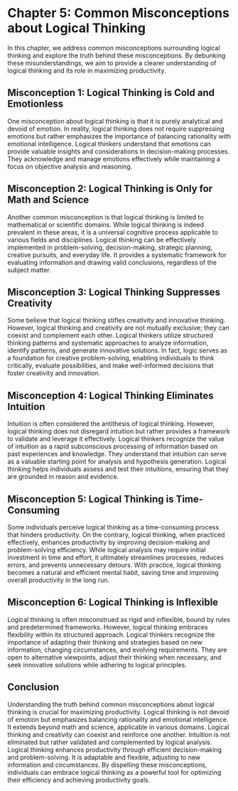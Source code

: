 Chapter 5: Common Misconceptions about Logical Thinking
=======================================================

In this chapter, we address common misconceptions surrounding logical thinking and explore the truth behind these misconceptions. By debunking these misunderstandings, we aim to provide a clearer understanding of logical thinking and its role in maximizing productivity.

**Misconception 1: Logical Thinking is Cold and Emotionless**
-------------------------------------------------------------

One misconception about logical thinking is that it is purely analytical and devoid of emotion. In reality, logical thinking does not require suppressing emotions but rather emphasizes the importance of balancing rationality with emotional intelligence. Logical thinkers understand that emotions can provide valuable insights and considerations in decision-making processes. They acknowledge and manage emotions effectively while maintaining a focus on objective analysis and reasoning.

**Misconception 2: Logical Thinking is Only for Math and Science**
------------------------------------------------------------------

Another common misconception is that logical thinking is limited to mathematical or scientific domains. While logical thinking is indeed prevalent in these areas, it is a universal cognitive process applicable to various fields and disciplines. Logical thinking can be effectively implemented in problem-solving, decision-making, strategic planning, creative pursuits, and everyday life. It provides a systematic framework for evaluating information and drawing valid conclusions, regardless of the subject matter.

**Misconception 3: Logical Thinking Suppresses Creativity**
-----------------------------------------------------------

Some believe that logical thinking stifles creativity and innovative thinking. However, logical thinking and creativity are not mutually exclusive; they can coexist and complement each other. Logical thinkers utilize structured thinking patterns and systematic approaches to analyze information, identify patterns, and generate innovative solutions. In fact, logic serves as a foundation for creative problem-solving, enabling individuals to think critically, evaluate possibilities, and make well-informed decisions that foster creativity and innovation.

**Misconception 4: Logical Thinking Eliminates Intuition**
----------------------------------------------------------

Intuition is often considered the antithesis of logical thinking. However, logical thinking does not disregard intuition but rather provides a framework to validate and leverage it effectively. Logical thinkers recognize the value of intuition as a rapid subconscious processing of information based on past experiences and knowledge. They understand that intuition can serve as a valuable starting point for analysis and hypothesis generation. Logical thinking helps individuals assess and test their intuitions, ensuring that they are grounded in reason and evidence.

**Misconception 5: Logical Thinking is Time-Consuming**
-------------------------------------------------------

Some individuals perceive logical thinking as a time-consuming process that hinders productivity. On the contrary, logical thinking, when practiced effectively, enhances productivity by improving decision-making and problem-solving efficiency. While logical analysis may require initial investment in time and effort, it ultimately streamlines processes, reduces errors, and prevents unnecessary detours. With practice, logical thinking becomes a natural and efficient mental habit, saving time and improving overall productivity in the long run.

**Misconception 6: Logical Thinking is Inflexible**
---------------------------------------------------

Logical thinking is often misconstrued as rigid and inflexible, bound by rules and predetermined frameworks. However, logical thinking embraces flexibility within its structured approach. Logical thinkers recognize the importance of adapting their thinking and strategies based on new information, changing circumstances, and evolving requirements. They are open to alternative viewpoints, adjust their thinking when necessary, and seek innovative solutions while adhering to logical principles.

Conclusion
----------

Understanding the truth behind common misconceptions about logical thinking is crucial for maximizing productivity. Logical thinking is not devoid of emotion but emphasizes balancing rationality and emotional intelligence. It extends beyond math and science, applicable in various domains. Logical thinking and creativity can coexist and reinforce one another. Intuition is not eliminated but rather validated and complemented by logical analysis. Logical thinking enhances productivity through efficient decision-making and problem-solving. It is adaptable and flexible, adjusting to new information and circumstances. By dispelling these misconceptions, individuals can embrace logical thinking as a powerful tool for optimizing their efficiency and achieving productivity goals.
